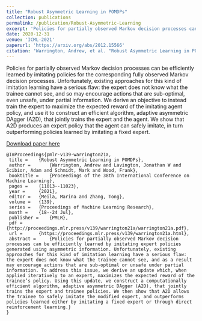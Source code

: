 ```yaml
---
title: "Robust Asymmetric Learning in POMDPs"
collection: publications
permalink: /publication/Robust-Asymmetric-Learning
excerpt: 'Policies for partially observed Markov decision processes can be efficiently learned by imitating policies for the corresponding fully observed Markov decision processes. Unfortunately, existing approaches for this kind of imitation learning have a serious flaw: the expert does not know what the trainee cannot see, and so may encourage actions that are sub-optimal, even unsafe, under partial information. We derive an objective to instead train the expert to maximize the expected reward of the imitating agent policy, and use it to construct an efficient algorithm, adaptive asymmetric DAgger (A2D), that jointly trains the expert and the agent. We show that A2D produces an expert policy that the agent can safely imitate, in turn outperforming policies learned by imitating a fixed expert.'
date: 2020-12-31
venue: 'ICML-2021'
paperurl: 'https://arxiv.org/abs/2012.15566'
citation: 'Warrington, Andrew, et al. "Robust Asymmetric Learning in POMDPs." arXiv preprint arXiv:2012.15566 (2020).'
---
```

Policies for partially observed Markov decision processes can be efficiently learned by imitating policies for the corresponding fully observed Markov decision processes. Unfortunately, existing approaches for this kind of imitation learning have a serious flaw: the expert does not know what the trainee cannot see, and so may encourage actions that are sub-optimal, even unsafe, under partial information. We derive an objective to instead train the expert to maximize the expected reward of the imitating agent policy, and use it to construct an efficient algorithm, adaptive asymmetric DAgger (A2D), that jointly trains the expert and the agent. We show that A2D produces an expert policy that the agent can safely imitate, in turn outperforming policies learned by imitating a fixed expert.

[Download paper here](https://arxiv.org/abs/2012.15566.pdf)

 ```   
@InProceedings{pmlr-v139-warrington21a,
  title = 	 {Robust Asymmetric Learning in POMDPs},
  author =       {Warrington, Andrew and Lavington, Jonathan W and Scibior, Adam and Schmidt, Mark and Wood, Frank},
  booktitle = 	 {Proceedings of the 38th International Conference on Machine Learning},
  pages = 	 {11013--11023},
  year = 	 {2021},
  editor = 	 {Meila, Marina and Zhang, Tong},
  volume = 	 {139},
  series = 	 {Proceedings of Machine Learning Research},
  month = 	 {18--24 Jul},
  publisher =    {PMLR},
  pdf = 	 {http://proceedings.mlr.press/v139/warrington21a/warrington21a.pdf},
  url = 	 {https://proceedings.mlr.press/v139/warrington21a.html},
  abstract = 	 {Policies for partially observed Markov decision processes can be efficiently learned by imitating expert policies generated using asymmetric information. Unfortunately, existing approaches for this kind of imitation learning have a serious flaw: the expert does not know what the trainee cannot see, and as a result may encourage actions that are sub-optimal or unsafe under partial information. To address this issue, we derive an update which, when applied iteratively to an expert, maximizes the expected reward of the trainee’s policy. Using this update, we construct a computationally efficient algorithm, adaptive asymmetric DAgger (A2D), that jointly trains the expert and trainee policies. We then show that A2D allows the trainee to safely imitate the modified expert, and outperforms policies learned either by imitating a fixed expert or through direct reinforcement learning.}
}
 ```